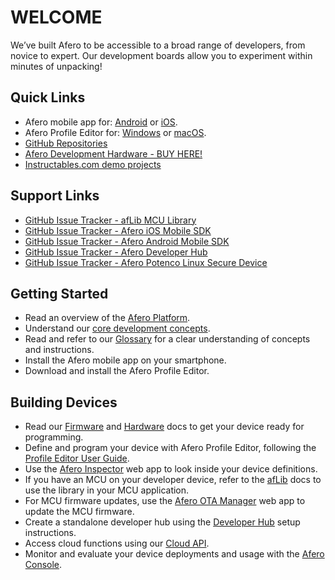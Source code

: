 # WELCOME

We’ve built Afero to be accessible to a broad range of developers, from novice to expert. Our development boards allow you to experiment within minutes of unpacking!

## Quick Links

- Afero mobile app for: [Android](https://play.google.com/store/apps/details?id=io.afero.tokui.prod.release) or [iOS](https://apps.apple.com/us/app/afero-iot-platform/id1065087421?ls=1).
- Afero Profile Editor for: [Windows](https://cdn.afero.io/latest-ape/win) or [macOS](https://cdn.afero.io/latest-ape/mac).
- [GitHub Repositories](https://github.com/aferodeveloper)
- [Afero Development Hardware - BUY HERE!](/Hardware)
- [Instructables.com demo projects](http://www.instructables.com/howto/afero)

## Support Links

- [GitHub Issue Tracker - afLib MCU Library](https://github.com/aferodeveloper/afLib/issues)
- [GitHub Issue Tracker - Afero iOS Mobile SDK](https://github.com/aferodeveloper/AferoSwiftSDK/issues)
- [GitHub Issue Tracker - Afero Android Mobile SDK](https://github.com/aferodeveloper/AferoJavaSDK/issues)
- [GitHub Issue Tracker - Afero Developer Hub](https://github.com/aferodeveloper/developerhub/issues)
- [GitHub Issue Tracker - Afero Potenco Linux Secure Device](https://github.com/AferoCE/potenco/issues)

## Getting Started

- Read an overview of the [Afero Platform](/SystemOverview).
- Understand our [core development concepts](/CoreConcepts).
- Read and refer to our [Glossary](/Glossary) for a clear understanding of concepts and instructions.
- Install the Afero mobile app on your smartphone.
- Download and install the Afero Profile Editor.

## Building Devices

- Read our [Firmware](/FW-API) and [Hardware](/HWRef) docs to get your device ready for programming.
- Define and program your device with Afero Profile Editor, following the [Profile Editor User Guide](/Projects).
- Use the [Afero Inspector](/Inspector) web app to look inside your device definitions.
- If you have an MCU on your developer device, refer to the [afLib](/API-afLib) docs to use the library in your MCU application.
- For MCU firmware updates, use the [Afero OTA Manager](/OTAMgr) web app to update the MCU firmware.
- Create a standalone developer hub using the [Developer Hub](/StandaloneHub) setup instructions.
- Access cloud functions using our [Cloud API](/CloudAPIs).
- Monitor and evaluate your device deployments and usage with the [Afero Console](/Console).